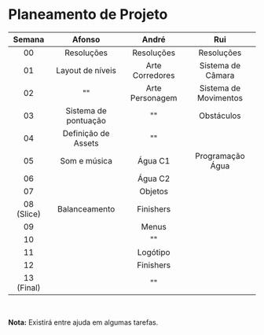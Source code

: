 # Planeamento de Projeto

|Semana    |Afonso                 |André                  |Rui                    |
|:--------:|:---------------------:|:---------------------:|:---------------------:|
|00        |Resoluções             |Resoluções             |Resoluções             |
|01        |Layout de níveis       |Arte Corredores        |Sistema de Câmara      |
|02        |""                     |Arte Personagem        |Sistema de Movimentos  |
|03        |Sistema de pontuação   |""                     |Obstáculos             |
|04        |Definição de Assets    |""                     |                       |
|05        |Som e música           |Água C1                |Programação Água       |
|06        |                       |Água C2                |                       |
|07        |                       |Objetos                |                       |
|08 (Slice)|Balanceamento          |Finishers              |                       |
|09        |                       |Menus                  |                       |
|10        |                       |""                     |                       |
|11        |                       |Logótipo               |                       |
|12        |                       |Finishers              |                       |
|13 (Final)|                       |""                     |                       |

</br>

**Nota:** Existirá entre ajuda em algumas tarefas.
